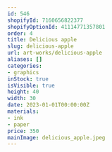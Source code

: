 ```yaml
---
id: 546
shopifyId: 7160656822377
shopifyOptionId: 41114771357801
order: 4
title: Delicious apple
slug: delicious-apple
url: art-works/delicious-apple
aliases: []
categories:
- graphics
inStock: true
isVisible: true
height: 40
width: 30
date: 2023-01-01T00:00:00Z
materials:
- ink
- paper
price: 350
mainImage: delicious_apple.jpeg
---
```

